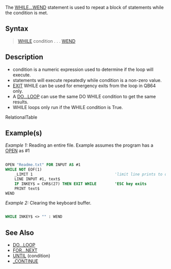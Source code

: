 The [WHILE...WEND](WHILE...WEND) statement is used to repeat a block of statements while the condition is met.


## Syntax

> [WHILE](WHILE) condition
> .
> .
> .
> [WEND](WEND)


## Description

* condition is a numeric expression used to determine if the loop will execute.
* statements will execute repeatedly while condition is a non-zero value.
* [EXIT](EXIT) WHILE can be used for emergency exits from the loop in QB64 only.
* A [DO...LOOP](DO...LOOP) can use the same DO WHILE condition to get the same results.
* WHILE loops only run if the WHILE condition is True.


RelationalTable


## Example(s)

*Example 1:* Reading an entire file. Example assumes the program has a [OPEN](OPEN) as #1


```vb
  
OPEN "Readme.txt" FOR INPUT AS #1
WHILE NOT EOF(1)
    _LIMIT 1                                    'limit line prints to one per second 
    LINE INPUT #1, text$
    IF INKEY$ = CHR$(27) THEN EXIT WHILE        'ESC key exits
    PRINT text$
WEND 

```

*Example 2:* Clearing the keyboard buffer.

```vb

WHILE INKEY$ <> "" : WEND 

```


## See Also

* [DO...LOOP](DO...LOOP)
* [FOR...NEXT](FOR...NEXT)
* [UNTIL](UNTIL) (condition)
* [_CONTINUE](_CONTINUE)




